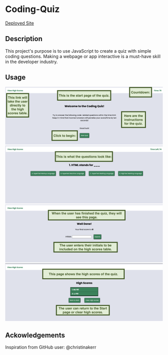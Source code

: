# Coding-Quiz

<a href="" title="Deployed Code Quiz" target="_blank">Deployed Site</a>

## Description

This project's purpose is to use JavaScript to create a quiz with simple coding questions. Making a webpage or app interactive is a must-have skill in the developer industry.

## Usage

![This shows the start page. This page includes instructions, a View High Scores link, and a Start button.](./assets/img/CQ1.png)
![This is an example of one of the question pages. Each question has four answer choices.](./assets/img/CQ2.png)
![The "Well Done" page will appear when the user finishes the quiz or if they run out of time. The user enters their initials to include their score in the High Scores table.](./assets/img/CQ3.png)
![This is the High Scores page. The user can see the saved high scores, clear the high scores, or go back to the Start Page.](./assets/img/CQ4.png)

## Ackowledgements

Inspiration from GitHub user: @christinakerr
